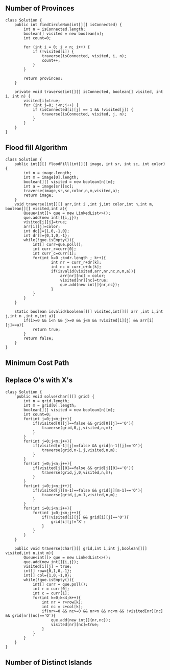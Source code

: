 ## Number of Provinces
    class Solution {
        public int findCircleNum(int[][] isConnected) {
            int n = isConnected.length;
            boolean[] visited = new boolean[n];
            int count=0;

            for (int i = 0; i < n; i++) {
                if (!visited[i]) {
                    traverse(isConnected, visited, i, n);
                    count++;
                }
            }

            return provinces;
        }

        private void traverse(int[][] isConnected, boolean[] visited, int i, int n) {
            visited[i]=true;
            for (int j=0; j<n;j++) {
                if (isConnected[i][j] == 1 && !visited[j]) {
                    traverse(isConnected, visited, j, n);
                }
            }
        }
    }

## Flood fill Algorithm
    class Solution {
        public int[][] floodFill(int[][] image, int sr, int sc, int color) {
            int n = image.length;
            int m = image[0].length;
            boolean[][] visited = new boolean[n][m];
            int a = image[sr][sc];
            traverse(image,sr,sc,color,n,m,visited,a);
            return image;
        }
        void traverse(int[][] arr,int i ,int j,int color,int n,int m, boolean[][] visited,int a){
            Queue<int[]> que = new LinkedList<>();
            que.add(new int[]{i,j});
            visited[i][j]=true;
            arr[i][j]=color;
            int dc[]={1,0,-1,0};
            int dr[]={0,1,0,-1};
            while(!que.isEmpty()){
                int[] curr=que.poll();
                int curr_r=curr[0];
                int curr_c=curr[1];
                for(int k=0 ;k<dr.length ; k++){
                        int nr = curr_r+dr[k];
                        int nc = curr_c+dc[k];
                        if(isvalid(visited,arr,nr,nc,n,m,a)){
                            arr[nr][nc] = color;
                            visited[nr][nc]=true;
                            que.add(new int[]{nr,nc});
                        }
                }
            }
        }

        static boolean isvalid(boolean[][] visited,int[][] arr ,int i,int j,int n ,int m,int a){
            if(i>=0 && i<n && j>=0 && j<m && !visited[i][j] && arr[i][j]==a){
                return true;
            }
            return false;
        }
    }
## Minimum Cost Path

## Replace O's with X's
    class Solution {
        `public void solve(char[][] grid) {
            int n = grid.length;
            int m = grid[0].length;
            boolean[][] visited = new boolean[n][m];
            int count=0;
            for(int j=0;j<m;j++){
                if(visited[0][j]==false && grid[0][j]=='O'){
                    traverse(grid,0,j,visited,n,m);
                }
            } 
            for(int j=0;j<m;j++){
                if(visited[n-1][j]==false && grid[n-1][j]=='O'){
                    traverse(grid,n-1,j,visited,n,m);  
                }
            } 
            for(int j=0;j<n;j++){
                if(visited[j][0]==false && grid[j][0]=='O'){
                    traverse(grid,j,0,visited,n,m);
                }
            } 
            for(int j=0;j<n;j++){
                if(visited[j][m-1]==false && grid[j][m-1]=='O'){
                    traverse(grid,j,m-1,visited,n,m);  
                }
            }   
            for(int i=0;i<n;i++){
                for(int j=0;j<m;j++){
                    if(!visited[i][j] && grid[i][j]=='O'){
                        grid[i][j]='X';
                    }
                }
            }
        }

        public void traverse(char[][] grid,int i,int j,boolean[][] visited,int n,int m){
            Queue<int[]> que = new LinkedList<>();
            que.add(new int[]{i,j});
            visited[i][j] = true;
            int[] row={0,1,0,-1};
            int[] col={1,0,-1,0};
            while(!que.isEmpty()){
                int[] curr = que.poll();
                int r = curr[0];
                int c = curr[1];
                for(int k=0;k<4;k++){
                    int nr = r+row[k];
                    int nc = c+col[k];
                    if(nr>=0 && nc>=0 && nr<n && nc<m && !visited[nr][nc] && grid[nr][nc]=='O'){
                        que.add(new int[]{nr,nc});
                        visited[nr][nc]=true;
                    }
                }
            }
        }
    }

## Number of Distinct Islands

    